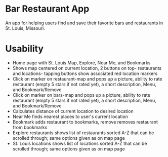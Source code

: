 # Bar Restaurant App
An app for helping users find and save their favorite bars and restaurants in St. Louis, Missouri. 

# Usability 
* Home page with St. Louis Map, Explore, Near Me, and Bookmarks
* Shows map centered on current location, 2 buttons on top- restaurants and locations- tapping buttons show associated red location markers
* Click on marker on restaurant-map and pops up a picture, ability to rate restaurant (empty 5 stars if not rated yet), a short description, Menu, and Bookmark/Remove
* Click on marker on bars-map and pops up a picture, ability to rate restaurant (empty 5 stars if not rated yet), a short description, Menu, and Bookmark/Remove
* Calculates distance of current location to desired location
* Near Me finds nearest places to user's current location
* Bookmark adds restaurant to bookmarks, remove removes restaurant from bookmarks
* Explore restaurants shows list of restaurants sorted A-Z that can be scrolled through; same options given as on map page
* St. Louis locations shows list of locations sorted A-Z that can be scrolled through; same options given as on map page
